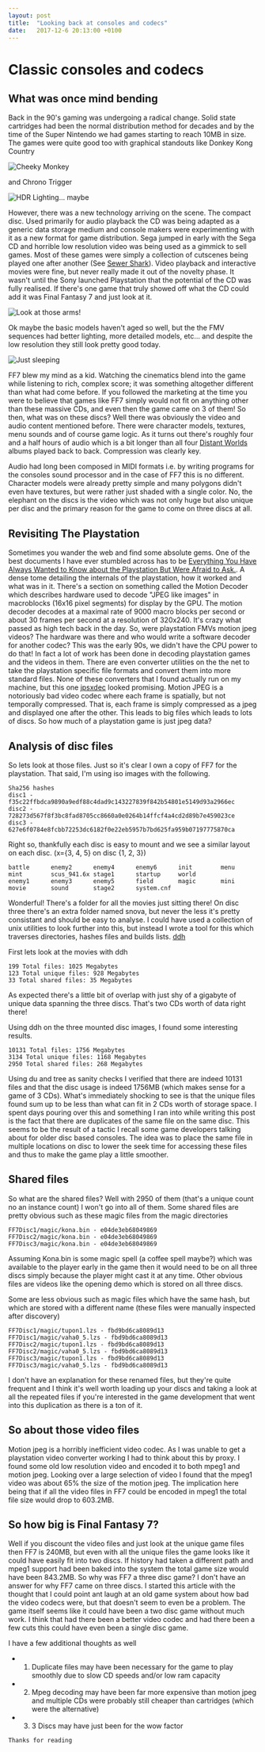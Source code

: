 ```yaml
---
layout: post
title:  "Looking back at consoles and codecs"
date:   2017-12-6 20:13:00 +0100
---
```

# Classic consoles and codecs
## What was once mind bending
Back in the 90's gaming was undergoing a radical change. Solid state cartridges had been the normal distribution method for decades and by the time of the Super Nintendo we had games starting to reach 10MB in size. The games were quite good too with graphical standouts like Donkey Kong Country

![Cheeky Monkey](https://i.imgur.com/LVRNLvA.png)  

and Chrono Trigger

![HDR Lighting... maybe](https://i.imgur.com/G5bUDab.jpg)

However, there was a new technology arriving on the scene. The compact disc. Used primarily for audio playback the CD was being adapted as a generic data storage medium and console makers were experimenting with it as a new format for game distribution. Sega jumped in early with the Sega CD and horrible low resolution video was being used as a gimmick to sell games. Most of these games were simply a collection of cutscenes being played one after another (See [Sewer Shark](https://en.wikipedia.org/wiki/Sewer_Shark)). Video playback and interactive movies were fine, but never really made it out of the novelty phase. It wasn't until the Sony launched Playstation that the potential of the CD was fully realised. If there's one game that truly showed off what the CD could add it was Final Fantasy 7 and just look at it.

![Look at those arms!](https://i.imgur.com/mqoBUu8.jpg)

Ok maybe the basic models haven't aged so well, but the the FMV sequences had better lighting, more detailed models, etc... and despite the low resolution they still look pretty good today.

![Just sleeping](https://i.imgur.com/THiW2gs.jpg)

FF7 blew my mind as a kid. Watching the cinematics blend into the game while listening to rich, complex score; it was something altogether different than what had come before. If you followed the marketing at the time you were to believe that games like FF7 simply would not fit on anything other than these massive CDs, and even then the game came on 3 of them! So then, what was on these discs? Well there was obviously the video and audio content mentioned before. There were character models, textures, menu sounds and of course game logic. As it turns out there's roughly four and a half hours of audio which is a bit longer than all four [Distant Worlds](https://www.youtube.com/watch?v=GYzPebzvOnw) albums played back to back. Compression was clearly key.

Audio had long been composed in MIDI formats i.e. by writing programs for the consoles sound processor and in the case of FF7 this is no different. Character models were already pretty simple and many polygons didn't even have textures, but were rather just shaded with a single color. No, the elephant on the discs is the video which was not only huge but also unique per disc and the primary reason for the game to come on three discs at all.

## Revisiting The Playstation
Sometimes you wander the web and find some absolute gems. One of the best documents I have ever stumbled across has to be  [Everything You Have Always Wanted to Know about the Playstation But Were Afraid to Ask.](https://gamehacking.org/faqs/PSX.pdf). A dense tome detailing the internals of the playstation, how it worked and what was in it. There's a section on something called the Motion Decoder which describes hardware used to decode "JPEG like images" in macroblocks (16x16 pixel segments) for display by the GPU. The motion decoder decodes at a maximal rate of 9000 macro blocks per second or about 30 frames per second at a resolution of 320x240. It's crazy what passed as high tech back in the day. So, were playstation FMVs motion jpeg videos? The hardware was there and who would write a software decoder for another codec? This was the early 90s, we didn't have the CPU power to do that! In fact a lot of work has been done in decoding playstation games and the videos in them. There are even converter utilities on the the net to take the playstation specific file formats and convert them into more standard files. None of these converters that I found actually run on my machine, but this one [jpsxdec](https://github.com/m35/jpsxdec) looked promising. Motion JPEG is a notoriously bad video codec where each frame is spatially, but not temporally compressed. That is, each frame is simply compressed as a jpeg and displayed one after the other. This leads to big files which leads to lots of discs. So how much of a playstation game is just jpeg data?

## Analysis of disc files

So lets look at those files. Just so it's clear I own a copy of FF7 for the playstation. That said, I'm using iso images with the following.
```
Sha256 hashes
disc1 - f35c22ffbdca9890a9edf88c4dad9c143227839f842b54801e5149d93a2966ec
disc2 - 728273d567f8f3bc8fad8705cc8660a0e0264b14ffcf4a4cd2d89b7e459023ce
disc3 - 627e6f0784e8fcbb72253dc6182f0e22eb5957b7bd625fa959b07197775870ca
```
Right so, thankfully each disc is easy to mount and we see a similar layout on each disc. (x={3, 4, 5} on disc {1, 2, 3})
```
battle      enemy2      enemy4      enemy6      init        menu        mint        scus_941.6x stage1      startup     world
enemy1      enemy3      enemy5      field       magic       mini        movie       sound       stage2      system.cnf
```
Wonderful! There's a folder for all the movies just sitting there! On disc three there's an extra folder named snova, but never the less it's pretty consistant and should be easy to analyse. I could have used a collection of unix utilities to look further into this, but instead I wrote a tool for this which traverses directories, hashes files and builds lists. [ddh](https://github.com/darakian/rustExperiments/tree/master/ddh)

First lets look at the movies with ddh
```
199 Total files: 1025 Megabytes
123 Total unique files: 928 Megabytes
33 Total shared files: 35 Megabytes
```
As expected there's a little bit of overlap with just shy of a gigabyte of unique data spanning the three discs. That's two CDs worth of data right there!

Using ddh on the three mounted disc images, I found some interesting results.
```
10131 Total files: 1756 Megabytes
3134 Total unique files: 1168 Megabytes
2950 Total shared files: 268 Megabytes
```
Using du and tree as sanity checks I verified that there are indeed 10131 files and that the disc usage is indeed 1756MB (which makes sense for a game of 3 CDs). What's immediately shocking to see is that the unique files found sum up to be less than what can fit in 2 CDs worth of storage space. I spent days pouring over this and something I ran into while writing this post is the fact that there are duplicates of the same file on the same disc. This seems to be the result of a tactic I recall some game developers talking about for older disc based consoles. The idea was to place the same file in multiple locations on disc to lower the seek time for accessing these files and thus to make the game play a little smoother.

## Shared files
So what are the shared files? Well with 2950 of them (that's a unique count no an instance count) I won't go into all of them. Some shared files are pretty obvious such as these magic files from the magic directories
```
FF7Disc1/magic/kona.bin - e04de3eb68049869
FF7Disc2/magic/kona.bin - e04de3eb68049869
FF7Disc3/magic/kona.bin - e04de3eb68049869
```
Assuming Kona.bin is some magic spell (a coffee spell maybe?) which was available to the player early in the game then it would need to be on all three discs simply because the player might cast it at any time. Other obvious files are videos like the opening demo which is stored on all three discs.

Some are less obvious such as magic files which have the same hash, but which are stored with a different name (these files were manually inspected after discovery)
```
FF7Disc1/magic/tupon1.lzs - fbd9bd6ca8089d13
FF7Disc1/magic/vaha0_5.lzs - fbd9bd6ca8089d13
FF7Disc2/magic/tupon1.lzs - fbd9bd6ca8089d13
FF7Disc2/magic/vaha0_5.lzs - fbd9bd6ca8089d13
FF7Disc3/magic/tupon1.lzs - fbd9bd6ca8089d13
FF7Disc3/magic/vaha0_5.lzs - fbd9bd6ca8089d13
```
I don't have an explanation for these renamed files, but they're quite frequent and I think it's well worth loading up your discs and taking a look at all the repeated files if you're interested in the game development that went into this duplication as there is a ton of it.

## So about those video files

Motion jpeg is a horribly inefficient video codec. As I was unable to get a playstation video converter working I had to think about this by proxy. I found some old low resolution video and encoded it to both mpeg1 and motion jpeg. Looking over a large selection of video I found that the mpeg1 video was about 65% the size of the motion jpeg. The implication here being that if all the video files in FF7 could be encoded in mpeg1 the total file size would drop to 603.2MB.

## So how big is Final Fantasy 7?
Well if you discount the video files and just look at the unique game files then FF7 is 240MB, but even with all the unique files the game looks like it could have easily fit into two discs. If history had taken a different path and mpeg1 support had been baked into the system the total game size would have been 843.2MB. So why was FF7 a three disc game? I don't have an answer for why FF7 came on three discs. I started this article with the thought that I could point ant laugh at an old game system about how bad the video codecs were, but that doesn't seem to even be a problem. The game itself seems like it could have been a two disc game without much work. I think that had there been a better video codec and had there been a few cuts this could have even been a single disc game.

I have a few additional thoughts as well
* 1) Duplicate files may have been necessary for the game to play smoothly due to slow CD speeds and/or low ram capacity
* 2) Mpeg decoding may have been far more expensive than motion jpeg and multiple CDs were probably still cheaper than cartridges (which were the alternative)
* 3) 3 Discs may have just been for the wow factor

```
Thanks for reading
```
